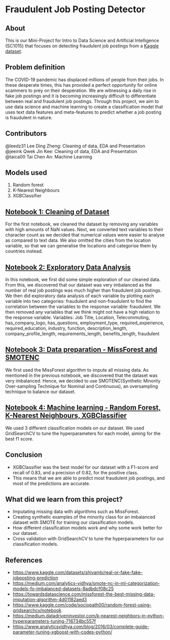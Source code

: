 # Fraudulent Job Posting Detector
## About
This is our Mini-Project for Intro to Data Science and Artificial Intelligence (SC1015) that focuses on detecting fraudulent job postings from a [Kaggle dataset](https://www.kaggle.com/datasets/shivamb/real-or-fake-fake-jobposting-prediction). 
## Problem definition
The COVID-19 pandemic has displaced millions of people from their jobs. In these desperate times, this has provided a perfect opportunity for online scammers to prey on their desperation. We are witnessing a daily rise in fake job postings and it is becoming increasingly difficult to differentiate between real and fraudulent job postings. Through this project, we aim to use data science and machine learning to create a classification model that uses text data features and meta-features to predict whether a job posting is fraudulent in nature.
## Contributors
@leedz31 Lee Ding Zheng: Cleaning of data, EDA and Presentation </br>
@jeeink Qwek Jin Kee: Cleaning of data, EDA and Presentation </br>
@taica00 Tai Chen An: Machine Learning 
## Models used
1. Random forest
2. K-Nearest Neighbours
3. XGBClassifier
## [Notebook 1: Cleaning of Dataset](https://github.com/taica00/SC1015/blob/main/Cleaning%20of%20Dataset.ipynb)
For the first notebook, we cleaned the dataset by removing any variables with high amounts of NaN values. Next, we converted text variables to their character count as we decided that numerical values were easier to analyse as compared to text data. We also omitted the cities from the location variable, so that we can generalise the locations and categorise them by countries instead.</br>
## [Notebook 2: Exploratory Data Analysis](https://github.com/taica00/SC1015/blob/main/Exploratory%20Data%20Analysis%20of%20Dataset.ipynb)
In this notebook, we first did some simple exploration of our cleaned data. From this, we discovered that our dataset was very imbalanced as the number of real job postings was much higher than fraudulent job postings. We then did exploratory data analysis of each variable by plotting each variable into two categories: fraudulent and non-fraudulent to find the correlation between the variables to the response variable: fraudulent. We then removed any variables that we think might not have a high relation to the response variable.
Variables: Job Title, Location, Telecommuting, has_company_logo, has_questions, employment_type, required_experience, required_education, industry, function, description_length, company_profile_length, requirements_length, benefits_length, fraudulent
## [Notebook 3: Data preparation - MissForest and SMOTENC](https://github.com/taica00/SC1015/blob/main/MissForest%20and%20SMOTENC.ipynb)
We first used the MissForest algorithm to impute all missing data. As mentioned in the previous notebook, we discovered that the dataset was very imbalanced. Hence, we decided to use SMOTENC(Synthetic Minority Over-sampling Technique for Nominal and Continuous), an oversampling technique to balance our dataset. 
## [Notebook 4: Machine learning - Random Forest, K-Nearest Neighbours, XGBClassifier](https://github.com/taica00/SC1015/blob/main/Machine%20Learning.ipynb)
We used 3 different classification models on our dataset. We used GridSearchCV to tune the hyperparameters for each model, aiming for the best f1 score. 
## Conclusion
- XGBClassifier was the best model for our dataset with a F1-score and recall of 0.83, and a precision of 0.82, for the positive class.
- This means that we are able to predict most fraudulent job postings, and most of the predictions are accurate.
## What did we learn from this project?
- Imputating missing data with algorithms such as MissForest.
- Creating synthetic examples of the minority class for an imbalanced dataset with SMOTE for training our classification models.
- How different classification models work and why some work better for our dataset.
- Cross validation with GridSearchCV to tune the hyperparameters for our classification models.
## References
- https://www.kaggle.com/datasets/shivamb/real-or-fake-fake-jobposting-prediction
- https://medium.com/analytics-vidhya/smote-nc-in-ml-categorization-models-fo-imbalanced-datasets-8adbdcf08c25
- https://towardsdatascience.com/missforest-the-best-missing-data-imputation-algorithm-4d01182aed3
- https://www.kaggle.com/code/sociopath00/random-forest-using-gridsearchcv/notebook
- https://medium.datadriveninvestor.com/k-nearest-neighbors-in-python-hyperparameters-tuning-716734bc557f
- https://www.analyticsvidhya.com/blog/2016/03/complete-guide-parameter-tuning-xgboost-with-codes-python/
